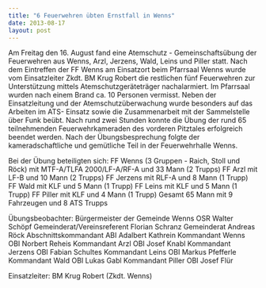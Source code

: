 ```yaml
---
title: "6 Feuerwehren übten Ernstfall in Wenns"
date: 2013-08-17
layout: post
---
```


Am Freitag den 16. August fand eine Atemschutz - Gemeinschaftsübung der Feuerwehren aus Wenns, Arzl, Jerzens, Wald, Leins und Piller statt. Nach dem Eintreffen der FF Wenns am Einsatzort beim Pfarrsaal Wenns wurde vom Einsatzleiter Zkdt. BM Krug Robert die restlichen fünf Feuerwehren zur Unterstützung mittels Atemschutzgeräteträger nachalarmiert. Im Pfarrsaal wurden nach einem Brand ca. 10 Personen vermisst. Neben der Einsatzleitung und der Atemschutzüberwachung wurde besonders auf das Arbeiten im ATS- Einsatz sowie die Zusammenarbeit mit der Sammelstelle über Funk beübt. Nach rund zwei Stunden konnte die Übung der rund 65 teilnehmenden Feuerwehrkameraden des vorderen Pitztales erfolgreich beendet werden. Nach der Übungsbesprechung folgte der kameradschaftliche und gemütliche Teil in der Feuerwehrhalle Wenns.

Bei der Übung beteiligten sich:
FF Wenns (3 Gruppen - Raich, Stoll und Röck) mit MTF-A/TLFA 2000/LF-A/RF-A und 33 Mann (2 Trupps)
FF Arzl mit LF-B und 10 Mann (2 Trupps)
FF Jerzens mit RLF-A und 8 Mann (1 Trupp)
FF Wald mit KLF und 5 Mann (1 Trupp)
FF Leins mit KLF und 5 Mann (1 Trupp)
FF Piller mit KLF und 4 Mann (1 Trupp)
Gesamt 65 Mann mit 9 Fahrzeugen und 8 ATS Trupps

Übungsbeobachter:
Bürgermeister der Gemeinde Wenns OSR Walter Schöpf
Gemeinderat/Vereinsreferent Florian Schranz
Gemeinderat Andreas Röck
Abschnittskommandant ABI Adalbert Kathrein
Kommandant Wenns OBI Norbert Reheis
Kommandant Arzl OBI Josef Knabl
Kommandant Jerzens OBI Fabian Schultes
Kommandant Leins OBI Markus Pfefferle
Kommandant Wald OBI Lukas Gabl
Kommandant Piller OBI Josef Flür

Einsatzleiter: BM Krug Robert (Zkdt. Wenns)